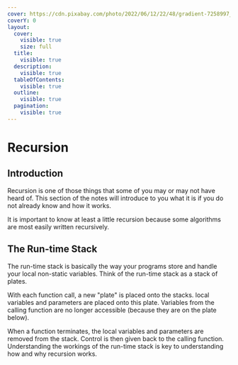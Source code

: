```yaml
---
cover: https://cdn.pixabay.com/photo/2022/06/12/22/48/gradient-7258997_960_720.png
coverY: 0
layout:
  cover:
    visible: true
    size: full
  title:
    visible: true
  description:
    visible: true
  tableOfContents:
    visible: true
  outline:
    visible: true
  pagination:
    visible: true
---
```


# Recursion

## Introduction <a href="#introduction" id="introduction"></a>

Recursion is one of those things that some of you may or may not have heard of. This section of the notes will introduce to you what it is if you do not already know and how it works.

It is important to know at least a little recursion because some algorithms are most easily written recursively.

## The Run-time Stack <a href="#the-run-time-stack" id="the-run-time-stack"></a>

The run-time stack is basically the way your programs store and handle your local non-static variables. Think of the run-time stack as a stack of plates.&#x20;

With each function call, a new "plate" is placed onto the stacks. local variables and parameters are placed onto this plate. Variables from the calling function are no longer accessible (because they are on the plate below).&#x20;

When a function terminates, the local variables and parameters are removed from the stack. Control is then given back to the calling function. Understanding the workings of the run-time stack is key to understanding how and why recursion works.
